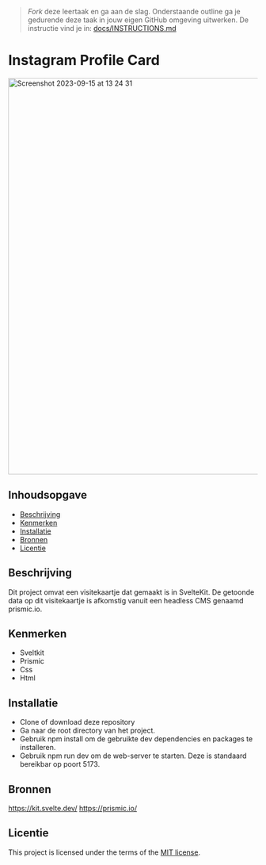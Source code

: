 > _Fork_ deze leertaak en ga aan de slag. Onderstaande outline ga je gedurende deze taak in jouw eigen GitHub omgeving uitwerken. De instructie vind je in: [docs/INSTRUCTIONS.md](docs/INSTRUCTIONS.md)

# Instagram Profile Card
<img width="800" alt="Screenshot 2023-09-15 at 13 24 31" src="https://github.com/Marwaxhello/your-tribe-for-life-profile-card/assets/112861555/f2b8a105-cf19-4490-836e-7b2a4590be86">


<!-- Geef je project een titel en schrijf in één zin wat het is -->

## Inhoudsopgave

  * [Beschrijving](#beschrijving)
  * [Kenmerken](#kenmerken)
  * [Installatie](#installatie)
  * [Bronnen](#bronnen)
  * [Licentie](#licentie)

## Beschrijving
Dit project omvat een visitekaartje dat gemaakt is in SvelteKit. De getoonde data op dit visitekaartje is afkomstig vanuit een headless CMS genaamd prismic.io.

## Kenmerken

* Sveltkit
* Prismic
* Css
* Html
  
## Installatie

* Clone of download deze repository
* Ga naar de root directory van het project.
* Gebruik npm install om de gebruikte dev dependencies en packages te installeren.
* Gebruik npm run dev om de web-server te starten. Deze is standaard bereikbar op poort 5173.

## Bronnen
https://kit.svelte.dev/ https://prismic.io/

## Licentie

This project is licensed under the terms of the [MIT license](./LICENSE).


